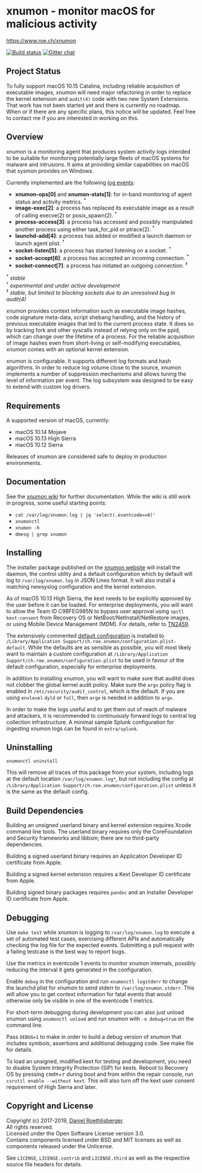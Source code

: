 # xnumon - monitor macOS for malicious activity
https://www.roe.ch/xnumon

[![Build status](https://travis-ci.com/droe/xnumon.svg)](https://travis-ci.com/droe/xnumon)
[![Gitter chat](https://badges.gitter.im/droe/xnumon.png)](https://gitter.im/droe/xnumon)

[//]: # (__BUILD_VERSION__)

## Project Status

To fully support macOS 10.15 Catalina, including reliable acquisition of
executable images, xnumon will need major refactoring in order to replace the
kernel extension and `audit(4)` code with two new System Extensions.  That work
has not been started yet and there is currently no roadmap.  When or if there
are any specific plans, this notice will be updated.  Feel free to contact me
if you are interested in working on this.


## Overview

xnumon is a monitoring agent that produces system activity logs intended to be
suitable for monitoring potentially large fleets of macOS systems for malware
and intrusions.  It aims at providing similar capabilities on macOS that sysmon
provides on Windows.

Currently implemented are the following
[log events](https://github.com/droe/xnumon/wiki/Event-Schemata):

-   **xnumon-ops[0]** and **xnumon-stats[1]**: for in-band monitoring of agent
    status and activity metrics.&nbsp;<sup>&ast;</sup>
-   **image-exec[2]**: a process has replaced its executable image as a result
    of calling execve(2) or posix_spawn(2).&nbsp;<sup>&ast;</sup>
-   **process-access[3]**: a process has accessed and possibly manipulated
    another process using either task_for_pid or
    ptrace(2).&nbsp;<sup>&ast;</sup>
-   **launchd-add[4]**: a process has added or modified a launch daemon or
    launch agent plist.&nbsp;<sup>&dagger;</sup>
-   **socket-listen[5]**: a process has started listening on a
    socket.&nbsp;<sup>&ast;</sup>
-   **socket-accept[6]**: a process has accepted an incoming
    connection.&nbsp;<sup>&ast;</sup>
-   **socket-connect[7]**: a process has initiated an outgoing
    connection.&nbsp;<sup>&Dagger;</sup>

<sup>&ast;</sup>    _stable_  
<sup>&dagger;</sup> _experimental and under active development_  
<sup>&Dagger;</sup> _stable, but limited to blocking sockets due to an
unresolved bug in audit(4)_

xnumon provides context information such as executable image hashes, code
signature meta-data, script shebang handling, and the history of previous
executable images that led to the current process state.  It does so by
tracking fork and other syscalls instead of relying only on the ppid, which
can change over the lifetime of a process.  For the reliable acquisition of
image hashes even from short-living or self-modifying executables, xnumon comes
with an optional kernel extension.

xnumon is configurable.  It supports different log formats and hash algorithms.
In order to reduce log volume close to the source, xnumon implements a number
of suppression mechanisms and allows tuning the level of information per event.
The log subsystem was designed to be easy to extend with custom log drivers.


## Requirements

A supported version of macOS, currently:

-   macOS 10.14 Mojave
-   macOS 10.13 High Sierra
-   macOS 10.12 Sierra

Releases of xnumon are considered safe to deploy in production environments.


## Documentation

See the [xnumon wiki](https://github.com/droe/xnumon/wiki) for further
documentation.  While the wiki is still work in progress, some useful starting
points:

-   `cat /var/log/xnumon.log | jq 'select(.eventcode==0)'`
-   `xnumonctl`
-   `xnumon -h`
-   `dmesg | grep xnumon`


## Installing

The installer package published on the
[xnumon website](https://www.roe.ch/xnumon)
will install the daemon, the control utility and a default configuration which
by default will log to `/var/log/xnumon.log` in JSON Lines format.  It will
also install a matching newsyslog configuration and the kernel extension.

As of macOS 10.13 High Sierra, the kext needs to be explicitly approved by the
user before it can be loaded.  For enterprise deployments, you will want to
allow the Team ID C9BFEG985N to bypass user approval using `spctl kext-consent`
from Recovery OS or NetBoot/NetInstall/NetRestore images, or using Mobile
Device Management (MDM).  For details, refer to
[TN2459](https://developer.apple.com/library/archive/technotes/tn2459/).

The extensively commented
[default configuration](pkg/configuration.plist-default.in)
is installed to
`/Library/Application Support/ch.roe.xnumon/configuration.plist-default`.
While the defaults are as sensible as possible, you will most likely want to
maintain a custom configuration at
`/Library/Application Support/ch.roe.xnumon/configuration.plist` to be used
in favour of the default configuration, especially for enterprise deployments.

In addition to installing xnumon, you will want to make sure that auditd does
not clobber the global kernel audit policy.  Make sure the `argv` policy flag
is enabled in `/etc/security/audit_control`, which is the default.  If you are
using `envlevel` `dyld` or `full`, then `arge` is needed in addition to `argv`.

In order to make the logs useful and to get them out of reach of malware and
attackers, it is recommended to continuously forward logs to central log
collection infrastructure.  A minimal sample Splunk configuration for ingesting
xnumon logs can be found in `extra/splunk`.


## Uninstalling

~~~
xnumonctl uninstall
~~~

This will remove all traces of this package from your system, including logs
at the default location `/var/log/xnumon.log*`, but not including the config
at `/Library/Application Support/ch.roe.xnumon/configuration.plist` unless it
is the same as the default config.


## Build Dependencies

Building an unsigned userland binary and kernel extension requires Xcode
command line tools.  The userland binary requires only the CoreFoundation and
Security frameworks and libbsm; there are no third-party dependencies.

Building a signed userland binary requires an Application Developer ID
certificate from Apple.

Building a signed kernel extension requires a Kext Developer ID certificate
from Apple.

Building signed binary packages requires `pandoc` and an Installer Developer ID
certificate from Apple.


## Debugging

Use `make test` while xnumon is logging to `/var/log/xnumon.log` to execute a
set of automated test cases, exercising different APIs and automatically
checking the log file for the expected events.  Submitting a pull request with
a failing testcase is the best way to report bugs.

Use the metrics in eventcode 1 events to monitor xnumon internals, possibly
reducing the interval it gets generated in the configuration.

Enable `debug` in the configuration and run `xnumonctl logstderr` to change
the launchd plist for xnumon to send stderr to `/var/log/xnumon.stderr`.
This will allow you to get context information for fatal events that would
otherwise only be visible in one of the eventcode 1 metrics.

For short-term debugging during development you can also just unload xnumon
using `xnumonctl unload` and run xnumon with `-o debug=true` on the command
line.

Pass `DEBUG=1` to make in order to build a debug version of xnumon that
includes symbols, assertions and additional debugging code.  See make file
for details.

To load an unsigned, modified kext for testing and development, you need to
disable System Integrity Protection (SIP) for kexts.  Reboot to Recovery OS by
pressing <kbd>cmd⌘</kbd>+<kbd>r</kbd> during boot and from within the repair
console, run `csrutil enable --without kext`.  This will also turn off the kext
user consent requirement of High Sierra and later.


## Copyright and License

Copyright (c) 2017-2019, [Daniel Roethlisberger](//daniel.roe.ch/).  
All rights reserved.  
Licensed under the Open Software License version 3.0.  
Contains components licensed under BSD and MIT licenses as well as components
released under the Unlicense.

See `LICENSE`, `LICENSE.contrib` and `LICENSE.third` as well as the respective
source file headers for details.

